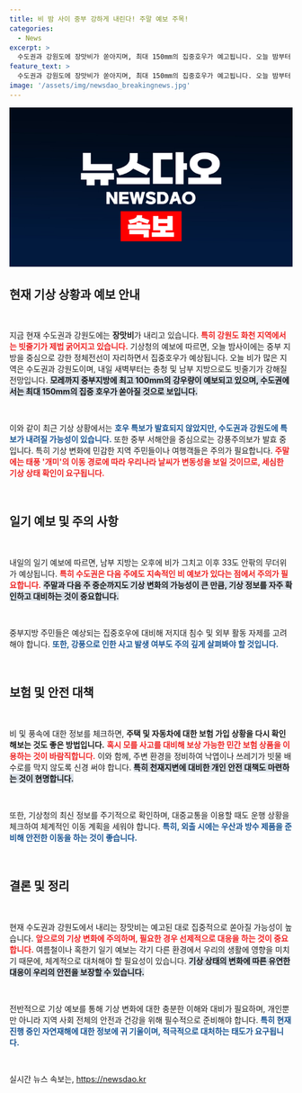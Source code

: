 ```yaml
---
title: 비 밤 사이 중부 강하게 내린다! 주말 예보 주목!
categories:
  - News
excerpt: >
  수도권과 강원도에 장맛비가 쏟아지며, 최대 150mm의 집중호우가 예고됩니다. 오늘 밤부터 중부 집중호우가 예상되고, 내일은 충청과 남부도 비를 피하기 어려울 듯합니다. 기상 변화 소식에 귀 기울여 보세요!
feature_text: >
  수도권과 강원도에 장맛비가 쏟아지며, 최대 150mm의 집중호우가 예고됩니다. 오늘 밤부터 중부 집중호우가 예상되고, 내일은 충청과 남부도 비를 피하기 어려울 듯합니다. 기상 변화 소식에 귀 기울여 보세요!
image: '/assets/img/newsdao_breakingnews.jpg'
---
```


<p><img src="/assets/img/newsdao_breakingnews.jpg" alt="bookingtag 속보" /></p>

<h2 data-ke-size="size26">현재 기상 상황과 예보 안내</h2>

<p data-ke-size="size16">&nbsp;</p>

<p>지금 현재 수도권과 강원도에는 <b>장맛비</b>가 내리고 있습니다. <b><span style="color: #ee2323;">특히 강원도 화천 지역에서는 빗줄기가 제법 굵어지고 있습니다.</span></b> 기상청의 예보에 따르면, 오늘 밤사이에는 중부 지방을 중심으로 강한 정체전선이 자리하면서 집중호우가 예상됩니다. 오늘 비가 많은 지역은 수도권과 강원도이며, 내일 새벽부터는 충청 및 남부 지방으로도 빗줄기가 강해질 전망입니다. <b><span style="background-color: #21538527;">모레까지 중부지방에 최고 100mm의 강우량이 예보되고 있으며, 수도권에서는 최대 150mm의 집중 호우가 쏟아질 것으로 보입니다.</span></b> </p>

<p data-ke-size="size16">&nbsp;</p>

<p>이와 같이 최근 기상 상황에서는 <b><span style="color: #1a5490;">호우 특보가 발효되지 않았지만, 수도권과 강원도에 특보가 내려질 가능성이 있습니다.</span></b> 또한 중부 서해안을 중심으로는 강풍주의보가 발효 중입니다. 특히 기상 변화에 민감한 지역 주민들이나 여행객들은 주의가 필요합니다. <b><span style="color: #ee2323;">주말에는 태풍 '개미'의 이동 경로에 따라 우리나라 날씨가 변동성을 보일 것이므로, 세심한 기상 상태 확인이 요구됩니다.</span></b></p>

<p data-ke-size="size16">&nbsp;</p>

<h2 data-ke-size="size26">일기 예보 및 주의 사항</h2>

<p data-ke-size="size16">&nbsp;</p>

<p>내일의 일기 예보에 따르면, 남부 지방는 오후에 비가 그치고 이후 33도 안팎의 무더위가 예상됩니다. <b><span style="color: #ee2323;">특히 수도권은 다음 주에도 지속적인 비 예보가 있다는 점에서 주의가 필요합니다.</span></b> <b><span style="background-color: #21538527;">주말과 다음 주 중순까지도 기상 변화의 가능성이 큰 만큼, 기상 정보를 자주 확인하고 대비하는 것이 중요합니다.</span></b> </p>

<p data-ke-size="size16">&nbsp;</p>

<p>중부지방 주민들은 예상되는 집중호우에 대비해 저지대 침수 및 외부 활동 자제를 고려해야 합니다. <b><span style="color: #1a5490;">또한, 강풍으로 인한 사고 발생 여부도 주의 깊게 살펴봐야 할 것입니다.</span></b> </p>

<p data-ke-size="size16">&nbsp;</p>

<h2 data-ke-size="size26">보험 및 안전 대책</h2>

<p data-ke-size="size16">&nbsp;</p>

<p>비 및 풍속에 대한 정보를 체크하면, <b>주택 및 자동차에 대한 보험 가입 상황을 다시 확인해보는 것도 좋은 방법입니다.</b> <b><span style="color: #ee2323;">혹시 모를 사고를 대비해 보상 가능한 민간 보험 상품을 이용하는 것이 바람직합니다.</span></b> 이와 함께, 주변 환경을 정비하여 낙엽이나 쓰레기가 빗물 배수로를 막지 않도록 신경 써야 합니다. <b><span style="background-color: #21538527;">특히 천재지변에 대비한 개인 안전 대책도 마련하는 것이 현명합니다.</span></b></p>

<p data-ke-size="size16">&nbsp;</p>

<p>또한, 기상청의 최신 정보를 주기적으로 확인하며, 대중교통을 이용할 때도 운행 상황을 체크하여 체계적인 이동 계획을 세워야 합니다. <b><span style="color: #1a5490;">특히, 외출 시에는 우산과 방수 제품을 준비해 안전한 이동을 하는 것이 좋습니다.</span></b> </p>

<p data-ke-size="size16">&nbsp;</p>

<h2 data-ke-size="size26">결론 및 정리</h2>

<p data-ke-size="size16">&nbsp;</p>

<p>현재 수도권과 강원도에서 내리는 장맛비는 예고된 대로 집중적으로 쏟아질 가능성이 높습니다. <b><span style="color: #ee2323;">앞으로의 기상 변화에 주의하며, 필요한 경우 선제적으로 대응을 하는 것이 중요합니다.</span></b> 여름철이나 혹한기 일기 예보는 각기 다른 환경에서 우리의 생활에 영향을 미치기 때문에, 체계적으로 대처해야 할 필요성이 있습니다. <b><span style="background-color: #21538527;">기상 상태의 변화에 따른 유연한 대응이 우리의 안전을 보장할 수 있습니다.</span></b> </p>

<p data-ke-size="size16">&nbsp;</p>

<p>전반적으로 기상 예보를 통해 기상 변화에 대한 충분한 이해와 대비가 필요하며, 개인뿐만 아니라 지역 사회 전체의 안전과 건강을 위해 필수적으로 준비해야 합니다. <b><span style="color: #1a5490;">특히 현재 진행 중인 자연재해에 대한 정보에 귀 기울이며, 적극적으로 대처하는 태도가 요구됩니다.</span></b></p>

<p data-ke-size="size16">&nbsp;</p>
실시간 뉴스 속보는, <a href="https://newsdao.kr" rel="dofollow">https://newsdao.kr</a>


